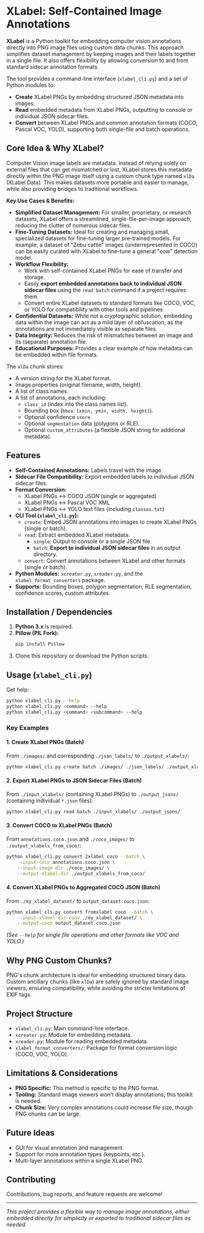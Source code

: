 # XLabel: Self-Contained Image Annotations

**XLabel** is a Python toolkit for embedding computer vision annotations directly into PNG image files using custom data chunks. This approach simplifies dataset management by keeping images and their labels together in a single file. It also offers flexibility by allowing conversion to and from standard sidecar annotation formats.

The tool provides a command-line interface (`xlabel_cli.py`) and a set of Python modules to:
*   **Create** XLabel PNGs by embedding structured JSON metadata into images.
*   **Read** embedded metadata from XLabel PNGs, outputting to console or individual JSON sidecar files.
*   **Convert** between XLabel PNGs and common annotation formats (COCO, Pascal VOC, YOLO), supporting both single-file and batch operations.

## Core Idea & Why XLabel?

Computer Vision image labels are metadata. Instead of relying solely on external files that can get mismatched or lost, XLabel stores this metadata directly within the PNG image itself using a custom chunk type named `xlDa` (XLabel Data). This makes datasets more portable and easier to manage, while also providing bridges to traditional workflows.

**Key Use Cases & Benefits:**

*   **Simplified Dataset Management:** For smaller, proprietary, or research datasets, XLabel offers a streamlined, single-file-per-image approach, reducing the clutter of numerous sidecar files.
*   **Fine-Tuning Datasets:** Ideal for creating and managing small, specialized datasets for fine-tuning larger pre-trained models. For example, a dataset of "Zebu cattle" images (underrepresented in COCO) can be easily curated with XLabel to fine-tune a general "cow" detection model.
*   **Workflow Flexibility:**
    *   Work with self-contained XLabel PNGs for ease of transfer and storage.
    *   Easily **export embedded annotations back to individual JSON sidecar files** using the `read batch` command if a project requires them.
    *   Convert entire XLabel datasets to standard formats like COCO, VOC, or YOLO for compatibility with other tools and pipelines.
*   **Confidential Datasets:** While not a cryptographic solution, embedding data within the image can act as a mild layer of obfuscation, as the annotations are not immediately visible as separate files.
*   **Data Integrity:** Reduces the risk of mismatches between an image and its (separate) annotation file.
*   **Educational Purposes:** Provides a clear example of how metadata can be embedded within file formats.

The `xlDa` chunk stores:
*   A version string for the XLabel format.
*   Image properties (original filename, width, height).
*   A list of class names.
*   A list of annotations, each including:
    *   `class_id` (index into the class names list).
    *   Bounding box (`bbox`: `[xmin, ymin, width, height]`).
    *   Optional confidence `score`.
    *   Optional `segmentation` data (polygons or RLE).
    *   Optional `custom_attributes` (a flexible JSON string for additional metadata).

## Features

*   **Self-Contained Annotations:** Labels travel with the image.
*   **Sidecar File Compatibility:** Export embedded labels to individual JSON sidecar files.
*   **Format Conversion:**
    *   XLabel PNGs  <->  COCO JSON (single or aggregated)
    *   XLabel PNGs  <->  Pascal VOC XML
    *   XLabel PNGs  <->  YOLO text files (including `classes.txt`)
*   **CLI Tool (`xlabel_cli.py`):**
    *   `create`: Embed JSON annotations into images to create XLabel PNGs (single or batch).
    *   `read`: Extract embedded XLabel metadata.
        *   `single`: Output to console or a single JSON file.
        *   `batch`: **Export to individual JSON sidecar files** in an output directory.
    *   `convert`: Convert annotations between XLabel and other formats (single or batch).
*   **Python Modules:** `xcreator.py`, `xreader.py`, and the `xlabel_format_converters` package.
*   **Supports:** Bounding boxes, polygon segmentation, RLE segmentation, confidence scores, custom attributes.

## Installation / Dependencies

1.  **Python 3.x** is required.
2.  **Pillow (PIL Fork):**
    ```bash
    pip install Pillow
    ```
3.  Clone this repository or download the Python scripts.

## Usage (`xlabel_cli.py`)

Get help:
```bash
python xlabel_cli.py --help
python xlabel_cli.py <command> --help
python xlabel_cli.py <command> <subcommand> --help
```

### Key Examples

#### 1. Create XLabel PNGs (Batch)
From `./images/` and corresponding `./json_labels/` to `./output_xlabels/`:
```bash
python xlabel_cli.py create batch ./images/ ./json_labels/ ./output_xlabels/
```

#### 2. Export XLabel PNGs to JSON Sidecar Files (Batch)
From `./input_xlabels/` (containing XLabel PNGs) to `./output_jsons/` (containing individual `*.json` files):
```bash
python xlabel_cli.py read batch ./input_xlabels/ ./output_jsons/
```

#### 3. Convert COCO to XLabel PNGs (Batch)
From `annotations.coco.json` and `./coco_images/` to `./output_xlabels_from_coco/`:
```bash
python xlabel_cli.py convert 2xlabel coco --batch \
    --input-coco annotations.coco.json \
    --input-image-dir ./coco_images/ \
    --output-xlabel-dir ./output_xlabels_from_coco/
```

#### 4. Convert XLabel PNGs to Aggregated COCO JSON (Batch)
From `./my_xlabel_dataset/` to `output_dataset.coco.json`:
```bash
python xlabel_cli.py convert fromxlabel coco --batch \
    --input-xlabel-dir-conv ./my_xlabel_dataset/ \
    --output-coco output_dataset.coco.json
```
*(See `--help` for single file operations and other formats like VOC and YOLO.)*

## Why PNG Custom Chunks?
PNG's chunk architecture is ideal for embedding structured binary data. Custom ancillary chunks (like `xlDa`) are safely ignored by standard image viewers, ensuring compatibility, while avoiding the stricter limitations of EXIF tags.

## Project Structure
*   `xlabel_cli.py`: Main command-line interface.
*   `xcreator.py`: Module for embedding metadata.
*   `xreader.py`: Module for reading embedded metadata.
*   `xlabel_format_converters/`: Package for format conversion logic (COCO, VOC, YOLO).

## Limitations & Considerations
*   **PNG Specific:** This method is specific to the PNG format.
*   **Tooling:** Standard image viewers won't display annotations; this toolkit is needed.
*   **Chunk Size:** Very complex annotations could increase file size, though PNG chunks can be large.

## Future Ideas
*   GUI for visual annotation and management.
*   Support for more annotation types (keypoints, etc.).
*   Multi-layer annotations within a single XLabel PNG.

## Contributing
Contributions, bug reports, and feature requests are welcome!

---
*This project provides a flexible way to manage image annotations, either embedded directly for simplicity or exported to traditional sidecar files as needed.*
